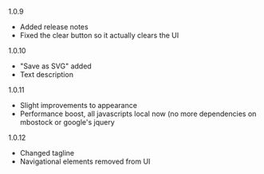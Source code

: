 1.0.9
 * Added release notes
 * Fixed the clear button so it actually clears the UI

1.0.10
 * "Save as SVG" added
 * Text description

1.0.11
 * Slight improvements to appearance
 * Performance boost, all javascripts local now (no more dependencies on mbostock or google's jquery

1.0.12
 * Changed tagline
 * Navigational elements removed from UI
